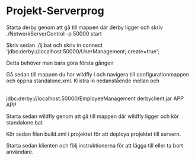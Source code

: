 # Projekt-Serverprog

Starta derby genom att gå till mappen där derby ligger och skriv ./NetworkServerControl -p 50000 start

Skriv sedan ./ij.bat och skriv in connect 'jdbc:derby://localhost:50000/UserManagement; create=true';

Detta behöver man bara göra första gången

Gå sedan till mappen du har wildfly i och navigera till configurationmappen och öppna standalone.xml. 
Klistra in nedanstående mellan </datasource> och <drivers>

<datasource jndi-name="java:/EmployeeDatabase" pool-name="EmployeeDatabase"
                             enabled="true" use-java-context="true">                      
     <connection-url>jdbc:derby://localhost:50000/EmployeeManagement
                                                     </connection-url>
      <driver>derbyclient.jar</driver>
      <security>
          <user-name>APP</user-name>
           <password>APP</password>
       </security>
   </datasource>

Starta sedan wildfly genom att gå till mappen där wildfly ligger och kör standalone.bat

Kör sedan filen build.xml i projektet för att deploya projektet till servern. 

Starta sedan klienten och följ instruktionerna för att lägga till eller ta bort användare.
